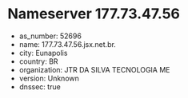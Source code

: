 # Nameserver 177.73.47.56

* as_number: 52696
* name: 177.73.47.56.jsx.net.br.
* city: Eunapolis
* country: BR
* organization: JTR DA SILVA TECNOLOGIA ME
* version: Unknown
* dnssec: true
